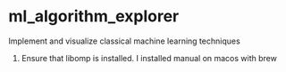 # ml_algorithm_explorer
Implement and visualize classical machine learning techniques

1. Ensure that libomp is installed. I installed manual on macos with brew